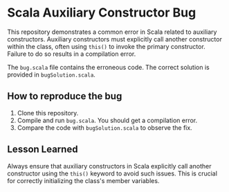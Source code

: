 # Scala Auxiliary Constructor Bug

This repository demonstrates a common error in Scala related to auxiliary constructors.  Auxiliary constructors must explicitly call another constructor within the class, often using `this()` to invoke the primary constructor.  Failure to do so results in a compilation error.

The `bug.scala` file contains the erroneous code.  The correct solution is provided in `bugSolution.scala`.

## How to reproduce the bug

1.  Clone this repository.
2.  Compile and run `bug.scala`. You should get a compilation error.
3.  Compare the code with `bugSolution.scala` to observe the fix.

## Lesson Learned

Always ensure that auxiliary constructors in Scala explicitly call another constructor using the `this()` keyword to avoid such issues. This is crucial for correctly initializing the class's member variables.